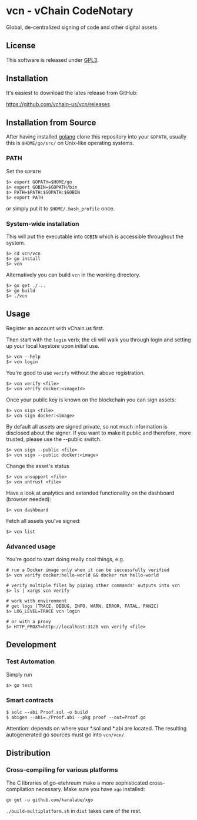 # vcn - vChain CodeNotary

Global, de-centralized signing of code and other digital assets

## License

This software is released under [GPL3](https://www.gnu.org/licenses/gpl-3.0.en.html).

## Installation

It's easiest to download the lates release from GitHub:

https://github.com/vchain-us/vcn/releases

## Installation from Source

After having installed [golang](https://golang.org/doc/install) clone this 
repository into your `GOPATH`, usually this is `$HOME/go/src/` on Unix-like
operating systems.

### PATH

Set the `GOPATH`

```
$> export GOPATH=$HOME/go
$> export GOBIN=$GOPATH/bin
$> PATH=$PATH:$GOPATH:$GOBIN
$> export PATH
```

or simply put it to `$HOME/.bash_profile` once.

### System-wide installation

This will put the executable into `GOBIN` which is
accessible throughout the system.

```
$> cd vcn/vcn
$> go install
$> vcn
```

Alternatively you can build `vcn` in the working directory.

```
$> go get ./...
$> go build
$> ./vcn
```

## Usage

Register an account with vChain.us first.

Then start with the `login` verb; the cli will walk you through login
and setting up your local keystore upon initial use.
```
$> vcn --help
$> vcn login
```

You're good to use `verify` without the above registration.

```
$> vcn verify <file>
$> vcn verify docker:<imageId>
```

Once your public key is known on the blockchain you can sign assets:

```
$> vcn sign <file>
$> vcn sign docker:<image>
```

By default all assets are signed private, so not much information is disclosed about the signer. If you want to make it public and therefore, more trusted, please use the --public switch.

```
$> vcn sign --public <file>
$> vcn sign --public docker:<image>
```

Change the asset's status

```
$> vcn unsupport <file>
$> vcn untrust <file>
```

Have a look at analytics and extended functionality on the dashboard (browser needed):

```
$> vcn dashboard
```

Fetch all assets you've signed:

```
$> vcn list
```

### Advanced usage 

You're good to start doing really cool things, e.g.

```
# run a Docker image only when it can be successfully verified
$> vcn verify docker:hello-world && docker run hello-world
```

```
# verify multiple files by piping other commands' outputs into vcn
$> ls | xargs vcn verify
```

```
# work with environment
# get logs (TRACE, DEBUG, INFO, WARN, ERROR, FATAL, PANIC)
$> LOG_LEVEL=TRACE vcn login

# or with a proxy
$> HTTP_PROXY=http://localhost:3128 vcn verify <file>
```

## Development

### Test Automation
Simply run

```
$> go test
```

### Smart contracts

```
$ solc --abi Proof.sol -o build
$ abigen --abi=./Proof.abi --pkg proof --out=Proof.go
```
Attention: depends on where your *.sol and *.abi are located. The resulting
autogenerated go sources must go into `vcn/vcn/`.

## Distribution

### Cross-compiling for various platforms

The C libraries of go-etehreum make a more sophisticated cross-compilation
necessary. Make sure you have `xgo` installed:

```
go get -u github.com/karalabe/xgo
```

`./build-multiplatform.sh` in `dist` takes care of the rest.

